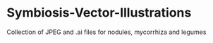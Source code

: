 # Symbiosis-Vector-Illustrations
Collection of JPEG and .ai files for nodules, mycorrhiza and legumes
